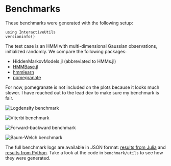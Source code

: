 # Benchmarks

These benchmarks were generated with the following setup:

```@repl
using InteractiveUtils
versioninfo()
```

The test case is an HMM with multi-dimensional Gaussian observations, initialized randomly.
We compare the following packages:

- HiddenMarkovModels.jl (abbreviated to HMMs.jl)
- [HMMBase.jl](https://github.com/maxmouchet/HMMBase.jl)
- [hmmlearn](https://github.com/hmmlearn/hmmlearn)
- [pomegranate](https://github.com/jmschrei/pomegranate)

For now, pomegranate is not included on the plots because it looks much slower.
I have reached out to the lead dev to make sure my benchmark is fair.

![Logdensity benchmark](./assets/benchmark_Logdensity_T=200.svg)

![Viterbi benchmark](./assets/benchmark_Viterbi_T=200.svg)

![Forward-backward benchmark](./assets/benchmark_Forward-backward_T=200.svg)

![Baum-Welch benchmark](./assets/benchmark_Baum-Welch_T=200.svg)

The full benchmark logs are available in JSON format: [results from Julia](./assets/results_julia.json) and [results from Python](./assets/results_python.json).
Take a look at the code in `benchmark/utils` to see how they were generated.
